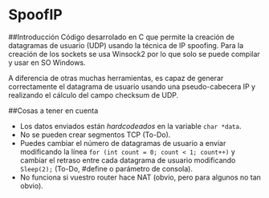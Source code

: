 # SpoofIP
##Introducción
Código desarrolado en C que permite la creación de datagramas de usuario (UDP) usando la técnica de IP spoofing. 
Para la creación de los sockets se usa Winsock2 por lo que solo se puede compìlar y usar en SO Windows. 

A diferencia de otras muchas herramientas, es capaz de generar correctamente el datagrama de usuario usando una pseudo-cabecera IP y realizando el cálculo del campo checksum de UDP.

##Cosas a tener en cuenta
- Los datos enviados están *hardcodeados* en la variable ```char *data```.
- No se pueden crear segmentos TCP (To-Do).
- Puedes cambiar el número de datagramas de usuario a enviar modificando la línea ```for (int count = 0; count < 1; count++)``` y cambiar el retraso entre cada datagrama de usuario modificando ```Sleep(2);``` (To-Do, #define o parámetro de consola).
- No funciona si vuestro router hace NAT (obvio, pero para algunos no tan obvio).
